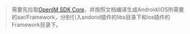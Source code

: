 > 需要先拉取[OpenIM SDK Core](https://github.com/openimsdk/openim-sdk-core)，并按照文档编译生成Android/iOS所需要的aar/Framework，分别引入andorid插件的libs目录下和ios插件的Framework目录下。